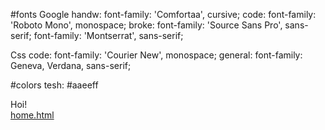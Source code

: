#fonts
Google
handw:
font-family: 'Comfortaa', cursive;
code:
font-family: 'Roboto Mono', monospace;
broke:
font-family: 'Source Sans Pro', sans-serif;
font-family: 'Montserrat', sans-serif;

Css
code:
font-family: 'Courier New', monospace;
general:
font-family: Geneva, Verdana, sans-serif;

#colors
tesh: #aaeeff






<!DOCTYPE html>
<html>
<head>
 <title>My Discord OAuth2 App</title>
 <script src="https://ajax.googleapis.com/ajax/libs/jquery/3.5.1/jquery.min.js"></script>
</head>
<body>
 <div id="info">
  Hoi!
 </div>
 <!-- https://discord.com/api/oauth2/authorize?client_id=928046206502977636&redirect_uri=https%3A%2F%2Fservice-8453.something.gg&response_type=token&scope=identify%20guilds%20guilds.members.read
               -->
 <!-- https://discord.com/api/oauth2/authorize?client_id=869927535473995857&redirect_uri=http%3A%2F%2Flocalhost%3A20000%2F&response_type=token&scope=identify%20guilds%20guilds.members.read
               -->
 <a id="login" style="display: none;" href="https://discord.com/api/oauth2/authorize?client_id=869927535473995857&redirect_uri=http%3A%2F%2Flocalhost%3A20000%2F&response_type=token&scope=identify%20guilds%20guilds.members.read">Identify Yourself</a>
 <script>
  window.onload = () => {
   const fragment = new URLSearchParams(window.location.hash.slice(1));
   const [accessToken,
    tokenType] = [fragment.get('access_token'),
    fragment.get('token_type')];

   if (!accessToken) {
    return document.getElementById('login').style.display = 'block';
   }

   fetch('https://discord.com/api/users/@me', {
    headers: {
     authorization: `${tokenType} ${accessToken}`,
    },
   })
   .then(result => result.json())
   .then(response => {
    const {
     username, discriminator
    } = response;
    localStorage['myKey'] = ` ${username}#${discriminator}`;
    document.getElementById('info').innerText += localStorage['myKey'];

   })
   .catch(console.error);
  };
 </script>
 <a href="home.html">home.html</a>

</body>
</html>